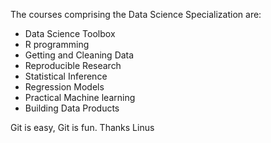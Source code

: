 
The courses comprising the Data Science Specialization are:
* Data Science Toolbox
* R programming
* Getting and Cleaning Data
* Reproducible Research
* Statistical Inference
* Regression Models
* Practical Machine learning
* Building Data Products 

Git is easy, Git is fun. Thanks Linus

